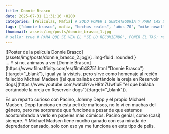 ```yaml
---
title: Donnie Brasco
date: 2025-07-31 11:31:16 +0200
categories: [Peliculas, Mafia] # SOLO PONER 1 SUBCATEGORÍA Y PARA LAS SERIES PONER UN CARACTER INVISIBLE, COPIALO DE ENTRE LOS PARÉNTESIS (ㅤ), AL FINAL DE LA SUBCATEGORÍA, POR EJEMPLO [Series, "Thrillerㅤ"]
tags: ["donnie brasco", mafia, "hechos reales", "años 70", "mike newell"]
thumbnail: assets/img/posts/donnie_brasco_1.jpg
# sello: true # PARA QUE SE VEA EL "SE LO RECOMIENDO", PONER EL TAG: recomendada
---
```


<div class="row mb-4">
  <div class="col-md-5" markdown="1">
![Poster de la película Donnie Brasco](assets/img/posts/donnie_brasco_2.jpg){: .img-fluid .rounded }
  </div>
  <div class="col-md-7" markdown="1">
... Y si no, animaos a ver [Donnie Brasco](https://www.filmaffinity.com/es/film648751.html "Donnie Brasco"){:target="_blank"}, igual ya la vistéis, pero sirve como homenaje al recién fallecido Michael Madsen ([el que bailaba cortándole la oreja en Reservoir dogs](https://www.youtube.com/watch?v=H8tn7UwfIuE "el que bailaba cortándole la oreja en Reservoir dogs"){:target="_blank"}).

Es un reparto curioso con Pacino, Johnny Depp y el propio Michael Madsen. Depp funciona en esta peli de mafiosos, no lo vi en muchas del género, pero me sorprende que funcione a pesar de que estemos acostumbrado a verlo en papeles más cómicos. Pacino genial, como (casi) siempre. Y Michael Madsen tiene mucho ganado con esa mirada de depredador cansado, solo con eso ya me funciona en este tipo de pelis.
  </div>
</div>
